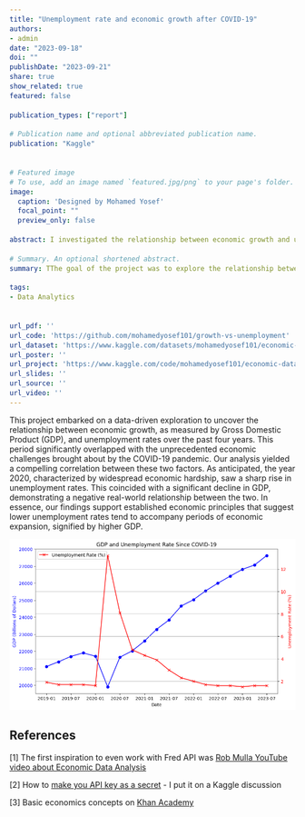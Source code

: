 ```yaml
---
title: "Unemployment rate and economic growth after COVID-19"
authors:
- admin
date: "2023-09-18"
doi: ""
publishDate: "2023-09-21"
share: true
show_related: true
featured: false

publication_types: ["report"]

# Publication name and optional abbreviated publication name.
publication: "Kaggle"


# Featured image
# To use, add an image named `featured.jpg/png` to your page's folder. 
image:
  caption: 'Designed by Mohamed Yosef'
  focal_point: ""
  preview_only: false

abstract: I investigated the relationship between economic growth and unemployment during COVID-19. The analysis found higher unemployment coincided with lower GDP in 2020, supporting the link between low unemployment and economic expansion.

# Summary. An optional shortened abstract.
summary: TThe goal of the project was to explore the relationship between the growth rate of the economy and the unemployment rate in the last four years since COVID-19.

tags:
- Data Analytics


url_pdf: ''
url_code: 'https://github.com/mohamedyosef101/growth-vs-unemployment'
url_dataset: 'https://www.kaggle.com/datasets/mohamedyosef101/economic-growth-and-unemployment-rate'
url_poster: ''
url_project: 'https://www.kaggle.com/code/mohamedyosef101/economic-data-analysis-with-fredapi'
url_slides: ''
url_source: ''
url_video: ''
---
```


This project embarked on a data-driven exploration to uncover the relationship between economic growth, as measured by Gross Domestic Product (GDP), and unemployment rates over the past four years. This period significantly overlapped with the unprecedented economic challenges brought about by the COVID-19 pandemic. Our analysis yielded a compelling correlation between these two factors. As anticipated, the year 2020, characterized by widespread economic hardship, saw a sharp rise in unemployment rates. This coincided with a significant decline in GDP, demonstrating a negative real-world relationship between the two. In essence, our findings support established economic principles that suggest lower unemployment rates tend to accompany periods of economic expansion, signified by higher GDP.


<img width="540" src="./result.png">

## References
[1] The first inspiration to even work with Fred API was [Rob Mulla YouTube video about Economic Data Analysis](https://youtu.be/R67XuYc9NQ4?si=UCZzfiG8xd9IGv8A)

[2] How to [make you API key as a secret](https://www.kaggle.com/discussions/general/441975) - I put it on a Kaggle discussion

[3] Basic economics concepts on [Khan Academy](https://www.khanacademy.org/economics-finance-domain/macroeconomics/macro-basic-economics-concepts)